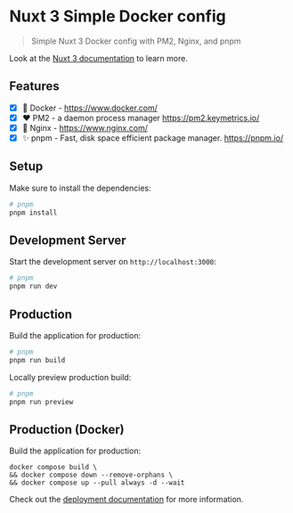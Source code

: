 # Nuxt 3 Simple Docker config

> Simple Nuxt 3 Docker config with PM2, Nginx, and pnpm

Look at the [Nuxt 3 documentation](https://nuxt.com/docs/getting-started/introduction) to learn more.

## Features

- [x] 🐳 Docker - https://www.docker.com/
- [x] ❤️ PM2 - a daemon process manager https://pm2.keymetrics.io/
- [x] 📱 Nginx - https://www.nginx.com/
- [x] ✨ pnpm - Fast, disk space efficient package manager. https://pnpm.io/

## Setup

Make sure to install the dependencies:

```bash
# pnpm
pnpm install
```

## Development Server

Start the development server on `http://localhost:3000`:

```bash
# pnpm
pnpm run dev
```

## Production

Build the application for production:

```bash
# pnpm
pnpm run build
```

Locally preview production build:

```bash
# pnpm
pnpm run preview
```

## Production (Docker)

Build the application for production:

```
docker compose build \
&& docker compose down --remove-orphans \
&& docker compose up --pull always -d --wait
```

Check out the [deployment documentation](https://nuxt.com/docs/getting-started/deployment) for more information.
